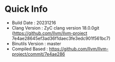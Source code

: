 # Quick Info
* Build Date : 20231216
* Clang Version : ZyC clang version 18.0.0git (https://github.com/llvm/llvm-project 7e4ae28645ef3ad36f1daec3fe3edc901f561bc7)
* Binutils Version : master
* Compiled Based : https://github.com/llvm/llvm-project/commit/7e4ae286


